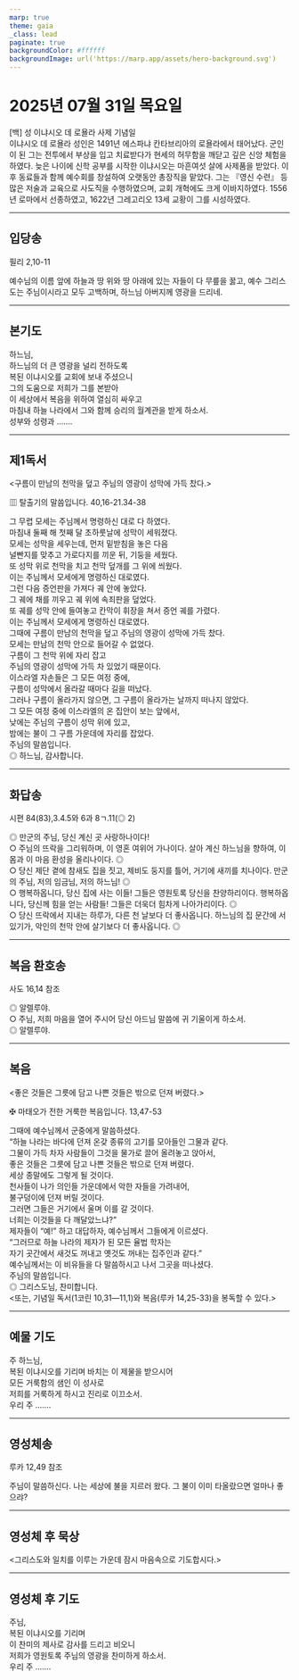 ```yaml
---
marp: true
theme: gaia
_class: lead
paginate: true
backgroundColor: #ffffff
backgroundImage: url('https://marp.app/assets/hero-background.svg')
---
```


# 2025년 07월 31일 목요일

[백] 성 이냐시오 데 로욜라 사제 기념일  
이냐시오 데 로욜라 성인은 1491년 에스파냐 칸타브리아의 로욜라에서 태어났다. 군인이 된 그는 전투에서 부상을 입고 치료받다가 현세의 허무함을 깨닫고 깊은 신앙 체험을 하였다. 늦은 나이에 신학 공부를 시작한 이냐시오는 마흔여섯 살에 사제품을 받았다. 이후 동료들과 함께 예수회를 창설하여 오랫동안 총장직을 맡았다. 그는 『영신 수련』 등 많은 저술과 교육으로 사도직을 수행하였으며, 교회 개혁에도 크게 이바지하였다. 1556년 로마에서 선종하였고, 1622년 그레고리오 13세 교황이 그를 시성하였다.




---

## 입당송

필리 2,10-11

예수님의 이름 앞에 하늘과 땅 위와 땅 아래에 있는 자들이 다 무릎을 꿇고, 예수 그리스도는 주님이시라고 모두 고백하며, 하느님 아버지께 영광을 드리네.  
  


---

## 본기도

하느님,  
하느님의 더 큰 영광을 널리 전하도록  
복된 이냐시오를 교회에 보내 주셨으니  
그의 도움으로 저희가 그를 본받아  
이 세상에서 복음을 위하여 열심히 싸우고  
마침내 하늘 나라에서 그와 함께 승리의 월계관을 받게 하소서.  
성부와 성령과 …….  
  


---

## 제1독서

<구름이 만남의 천막을 덮고 주님의 영광이 성막에 가득 찼다.>

▥ 탈출기의 말씀입니다. 40,16-21.34-38

그 무렵 모세는 주님께서 명령하신 대로 다 하였다.  
마침내 둘째 해 첫째 달 초하룻날에 성막이 세워졌다.  
모세는 성막을 세우는데, 먼저 밑받침을 놓은 다음  
널빤지를 맞추고 가로다지를 끼운 뒤, 기둥을 세웠다.  
또 성막 위로 천막을 치고 천막 덮개를 그 위에 씌웠다.  
이는 주님께서 모세에게 명령하신 대로였다.  
그런 다음 증언판을 가져다 궤 안에 놓았다.  
그 궤에 채를 끼우고 궤 위에 속죄판을 덮었다.  
또 궤를 성막 안에 들여놓고 칸막이 휘장을 쳐서 증언 궤를 가렸다.  
이는 주님께서 모세에게 명령하신 대로였다.  
그때에 구름이 만남의 천막을 덮고 주님의 영광이 성막에 가득 찼다.  
모세는 만남의 천막 안으로 들어갈 수 없었다.  
구름이 그 천막 위에 자리 잡고  
주님의 영광이 성막에 가득 차 있었기 때문이다.  
이스라엘 자손들은 그 모든 여정 중에,  
구름이 성막에서 올라갈 때마다 길을 떠났다.  
그러나 구름이 올라가지 않으면, 그 구름이 올라가는 날까지 떠나지 않았다.  
그 모든 여정 중에 이스라엘의 온 집안이 보는 앞에서,  
낮에는 주님의 구름이 성막 위에 있고,  
밤에는 불이 그 구름 가운데에 자리를 잡았다.  
주님의 말씀입니다.  
◎ 하느님, 감사합니다.  
  


---

## 화답송

시편 84(83),3.4.5와 6과 8ㄱ.11(◎ 2)

◎ 만군의 주님, 당신 계신 곳 사랑하나이다!  
○ 주님의 뜨락을 그리워하며, 이 영혼 여위어 가나이다. 살아 계신 하느님을 향하여, 이 몸과 이 마음 환성을 올리나이다. ◎  
○ 당신 제단 곁에 참새도 집을 짓고, 제비도 둥지를 틀어, 거기에 새끼를 치나이다. 만군의 주님, 저의 임금님, 저의 하느님! ◎  
○ 행복하옵니다, 당신 집에 사는 이들! 그들은 영원토록 당신을 찬양하리이다. 행복하옵니다, 당신께 힘을 얻는 사람들! 그들은 더욱더 힘차게 나아가리이다. ◎  
○ 당신 뜨락에서 지내는 하루가, 다른 천 날보다 더 좋사옵니다. 하느님의 집 문간에 서 있기가, 악인의 천막 안에 살기보다 더 좋사옵니다. ◎  
  


---

## 복음 환호송

사도 16,14 참조

◎ 알렐루야.  
○ 주님, 저희 마음을 열어 주시어 당신 아드님 말씀에 귀 기울이게 하소서.  
◎ 알렐루야.  
  


---

## 복음

<좋은 것들은 그릇에 담고 나쁜 것들은 밖으로 던져 버렸다.>

✠ 마태오가 전한 거룩한 복음입니다. 13,47-53

그때에 예수님께서 군중에게 말씀하셨다.  
“하늘 나라는 바다에 던져 온갖 종류의 고기를 모아들인 그물과 같다.  
그물이 가득 차자 사람들이 그것을 물가로 끌어 올려놓고 앉아서,  
좋은 것들은 그릇에 담고 나쁜 것들은 밖으로 던져 버렸다.  
세상 종말에도 그렇게 될 것이다.  
천사들이 나가 의인들 가운데에서 악한 자들을 가려내어,  
불구덩이에 던져 버릴 것이다.  
그러면 그들은 거기에서 울며 이를 갈 것이다.  
너희는 이것들을 다 깨달았느냐?”  
제자들이 “예!” 하고 대답하자, 예수님께서 그들에게 이르셨다.  
“그러므로 하늘 나라의 제자가 된 모든 율법 학자는  
자기 곳간에서 새것도 꺼내고 옛것도 꺼내는 집주인과 같다.”  
예수님께서는 이 비유들을 다 말씀하시고 나서 그곳을 떠나셨다.  
주님의 말씀입니다.  
◎ 그리스도님, 찬미합니다.  
<또는, 기념일 독서(1코린 10,31―11,1)와 복음(루카 14,25-33)을 봉독할 수 있다.>  
  


---

## 예물 기도

주 하느님,  
복된 이냐시오를 기리며 바치는 이 제물을 받으시어  
모든 거룩함의 샘인 이 성사로  
저희를 거룩하게 하시고 진리로 이끄소서.  
우리 주 …….  
  


---

## 영성체송

루카 12,49 참조

주님이 말씀하신다. 나는 세상에 불을 지르러 왔다. 그 불이 이미 타올랐으면 얼마나 좋으랴?  
  


---

## 영성체 후 묵상

<그리스도와 일치를 이루는 가운데 잠시 마음속으로 기도합시다.>  


---

## 영성체 후 기도

주님,  
복된 이냐시오를 기리며  
이 찬미의 제사로 감사를 드리고 비오니  
저희가 영원토록 주님의 영광을 찬미하게 하소서.  
우리 주 …….